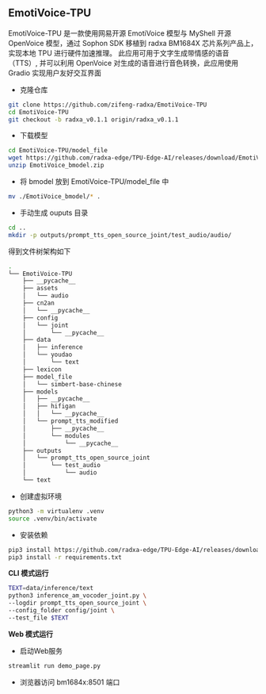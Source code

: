 ## EmotiVoice-TPU 

EmotiVoice-TPU 是一款使用网易开源 EmotiVoice 模型与 MyShell 开源 OpenVoice 模型，通过 Sophon SDK 移植到 radxa BM1684X 芯片系列产品上，实现本地 TPU 进行硬件加速推理。
此应用可用于文字生成带情感的语音（TTS）, 并可以利用 OpenVoice 对生成的语音进行音色转换，此应用使用 Gradio 实现用户友好交互界面

- 克隆仓库

```bash
git clone https://github.com/zifeng-radxa/EmotiVoice-TPU
cd EmotiVoice-TPU
git checkout -b radxa_v0.1.1 origin/radxa_v0.1.1
```

- 下载模型

```bash
cd EmotiVoice-TPU/model_file
wget https://github.com/radxa-edge/TPU-Edge-AI/releases/download/EmotiVoice/EmotiVoice_bmodel.zip
unzip EmotiVoice_bmodel.zip
```

- 将 bmodel 放到 EmotiVoice-TPU/model_file 中

```bash
mv ./EmotiVoice_bmodel/* .
```

- 手动生成 ouputs 目录

```bash
cd ..
mkdir -p outputs/prompt_tts_open_source_joint/test_audio/audio/
```

得到文件树架构如下

```bash
.
└── EmotiVoice-TPU
    ├── __pycache__
    ├── assets
    │   └── audio
    ├── cn2an
    │   └── __pycache__
    ├── config
    │   └── joint
    │       └── __pycache__
    ├── data
    │   ├── inference
    │   └── youdao
    │       └── text
    ├── lexicon
    ├── model_file
    │   └── simbert-base-chinese
    ├── models
    │   ├── __pycache__
    │   ├── hifigan
    │   │   └── __pycache__
    │   └── prompt_tts_modified
    │       ├── __pycache__
    │       └── modules
    │           └── __pycache__
    ├── outputs
    │   └── prompt_tts_open_source_joint
    │       └── test_audio
    │           └── audio
    └── text

```

- 创建虚拟环境

```bash
python3 -m virtualenv .venv
source .venv/bin/activate
```

- 安装依赖

```bash
pip3 install https://github.com/radxa-edge/TPU-Edge-AI/releases/download/v0.1.0/tpu_perf-1.2.31-py3-none-manylinux2014_aarch64.whl
pip3 install -r requirements.txt
```

**CLI 模式运行**

```bash
TEXT=data/inference/text
python3 inference_am_vocoder_joint.py \
--logdir prompt_tts_open_source_joint \
--config_folder config/joint \
--test_file $TEXT
```

**Web 模式运行**

- 启动Web服务

```bash
streamlit run demo_page.py
```

- 浏览器访问 bm1684x:8501 端口